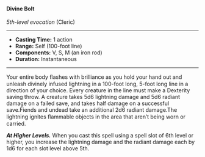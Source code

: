 #### Divine Bolt
*5th-level evocation* (Cleric)
___
- **Casting Time:** 1 action
- **Range:** Self (100-foot line)
- **Components:** V, S, M (an iron rod)
- **Duration:** Instantaneous
---
Your entire body ﬂashes with brilliance as you hold your hand out and unleash divinely infused lightning in a 100-foot long, 5-foot long line in a direction of your choice. Every creature in the line must make a Dexterity saving throw. A creature takes 5d6 lightning damage and 5d6 radiant damage on a failed save, and takes half damage on a successful save.Fiends and undead take an additional 2d6 radiant damage.The lightning ignites ﬂammable objects in the area that aren’t being worn or carried.

***At Higher Levels.*** When you cast this spell using a spell slot of 6th level or higher, you increase the lightning damage and the radiant damage each by 1d6 for each slot level above 5th.

